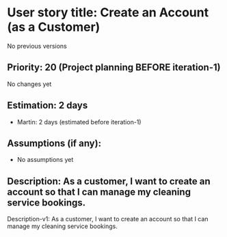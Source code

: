 # User story title: Create an Account (as a Customer)
No previous versions

## Priority: 20 (Project planning BEFORE iteration-1)
No changes yet

## Estimation: 2 days
* Martin: 2 days (estimated before iteration-1)

## Assumptions (if any):
* No assumptions yet

## Description: As a customer, I want to create an account so that I can manage my cleaning service bookings.
Description-v1: As a customer, I want to create an account so that I can manage my cleaning service bookings.